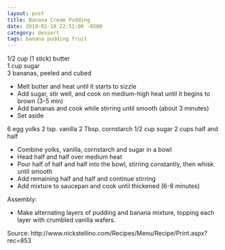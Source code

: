 ```yaml
---
layout: post
title: Banana Cream Pudding
date: 2019-02-18 22:51:06 -0500
category: dessert
tags: banana pudding fruit
---
```

1/2 cup (1 stick) butter  
1 cup sugar  
3 bananas, peeled and cubed  
<ul>
 	<li>Melt butter and heat until it starts to sizzle</li>
 	<li>Add sugar, stir well, and cook on medium-high heat until it begins to brown (3-5 min)</li>
 	<li>Add bananas and cook while stirring until smooth (about 3 minutes)</li>
 	<li>Set aside</li>
</ul>
6 egg yolks  
2 tsp. vanilla  
2 Tbsp. cornstarch  
1/2 cup sugar  
2 cups half and half  
<ul>
 	<li>Combine yolks, vanilla, cornstarch and sugar in a bowl</li>
 	<li>Head half and half over medium heat</li>
 	<li>Pour half of half and half into the bowl, stirring constantly, then whisk until smooth</li>
 	<li>Add remaining half and half and continue stirring</li>
 	<li>Add mixture to saucepan and cook until thickened (6-8 minutes)</li>
</ul>
Assembly:  
<ul>
 	<li>Make alternating layers of pudding and banana mixture, topping each layer with crumbled vanilla wafers.</li>
</ul>
Source: http://www.nickstellino.com/Recipes/Menu/Recipe/Print.aspx?rec=853  

